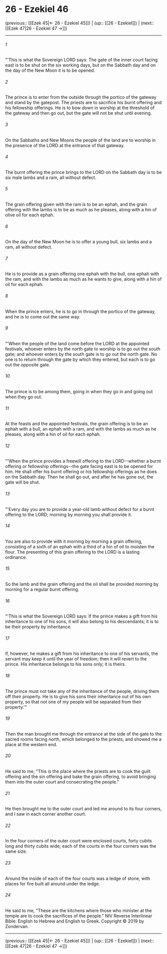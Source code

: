 # 26 - Ezekiel 46

(previous:: [[Ezek 45|← 26 - Ezekiel 45]]) | (up:: [[26 - Ezekiel]]) | (next:: [[Ezek 47|26 - Ezekiel 47 →]])

***


###### 1 
"'This is what the Sovereign LORD says: The gate of the inner court facing east is to be shut on the six working days, but on the Sabbath day and on the day of the New Moon it is to be opened. 

###### 2 
The prince is to enter from the outside through the portico of the gateway and stand by the gatepost. The priests are to sacrifice his burnt offering and his fellowship offerings. He is to bow down in worship at the threshold of the gateway and then go out, but the gate will not be shut until evening. 

###### 3 
On the Sabbaths and New Moons the people of the land are to worship in the presence of the LORD at the entrance of that gateway. 

###### 4 
The burnt offering the prince brings to the LORD on the Sabbath day is to be six male lambs and a ram, all without defect. 

###### 5 
The grain offering given with the ram is to be an ephah, and the grain offering with the lambs is to be as much as he pleases, along with a hin of olive oil for each ephah. 

###### 6 
On the day of the New Moon he is to offer a young bull, six lambs and a ram, all without defect. 

###### 7 
He is to provide as a grain offering one ephah with the bull, one ephah with the ram, and with the lambs as much as he wants to give, along with a hin of oil for each ephah. 

###### 8 
When the prince enters, he is to go in through the portico of the gateway, and he is to come out the same way. 

###### 9 
"'When the people of the land come before the LORD at the appointed festivals, whoever enters by the north gate to worship is to go out the south gate; and whoever enters by the south gate is to go out the north gate. No one is to return through the gate by which they entered, but each is to go out the opposite gate. 

###### 10 
The prince is to be among them, going in when they go in and going out when they go out. 

###### 11 
At the feasts and the appointed festivals, the grain offering is to be an ephah with a bull, an ephah with a ram, and with the lambs as much as he pleases, along with a hin of oil for each ephah. 

###### 12 
"'When the prince provides a freewill offering to the LORD--whether a burnt offering or fellowship offerings--the gate facing east is to be opened for him. He shall offer his burnt offering or his fellowship offerings as he does on the Sabbath day. Then he shall go out, and after he has gone out, the gate will be shut. 

###### 13 
"'Every day you are to provide a year-old lamb without defect for a burnt offering to the LORD; morning by morning you shall provide it. 

###### 14 
You are also to provide with it morning by morning a grain offering, consisting of a sixth of an ephah with a third of a hin of oil to moisten the flour. The presenting of this grain offering to the LORD is a lasting ordinance. 

###### 15 
So the lamb and the grain offering and the oil shall be provided morning by morning for a regular burnt offering. 

###### 16 
"'This is what the Sovereign LORD says: If the prince makes a gift from his inheritance to one of his sons, it will also belong to his descendants; it is to be their property by inheritance. 

###### 17 
If, however, he makes a gift from his inheritance to one of his servants, the servant may keep it until the year of freedom; then it will revert to the prince. His inheritance belongs to his sons only; it is theirs. 

###### 18 
The prince must not take any of the inheritance of the people, driving them off their property. He is to give his sons their inheritance out of his own property, so that not one of my people will be separated from their property.'" 

###### 19 
Then the man brought me through the entrance at the side of the gate to the sacred rooms facing north, which belonged to the priests, and showed me a place at the western end. 

###### 20 
He said to me, "This is the place where the priests are to cook the guilt offering and the sin offering and bake the grain offering, to avoid bringing them into the outer court and consecrating the people." 

###### 21 
He then brought me to the outer court and led me around to its four corners, and I saw in each corner another court. 

###### 22 
In the four corners of the outer court were enclosed courts, forty cubits long and thirty cubits wide; each of the courts in the four corners was the same size. 

###### 23 
Around the inside of each of the four courts was a ledge of stone, with places for fire built all around under the ledge. 

###### 24 
He said to me, "These are the kitchens where those who minister at the temple are to cook the sacrifices of the people." NIV Reverse Interlinear Bible: English to Hebrew and English to Greek. Copyright © 2019 by Zondervan.

***

(previous:: [[Ezek 45|← 26 - Ezekiel 45]]) | (up:: [[26 - Ezekiel]]) | (next:: [[Ezek 47|26 - Ezekiel 47 →]])

